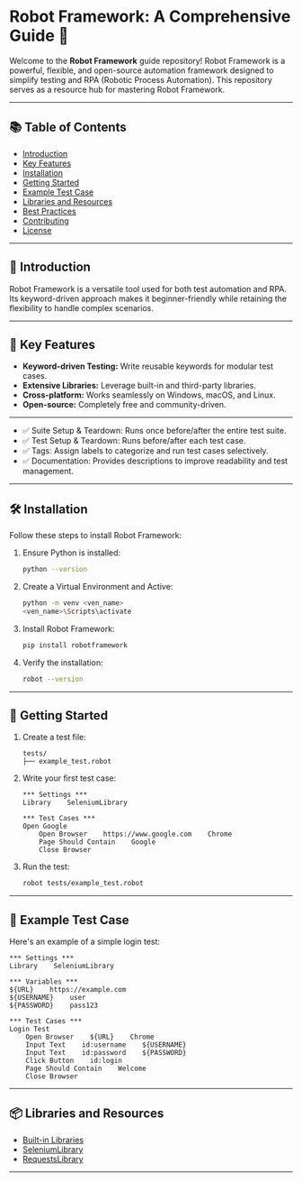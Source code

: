 # Robot Framework: A Comprehensive Guide 🚀

Welcome to the **Robot Framework** guide repository! Robot Framework is a powerful, flexible, and open-source automation framework designed to simplify testing and RPA (Robotic Process Automation). This repository serves as a resource hub for mastering Robot Framework.

---

## 📚 Table of Contents
- [Introduction](#introduction)
- [Key Features](#key-features)
- [Installation](#installation)
- [Getting Started](#getting-started)
- [Example Test Case](#example-test-case)
- [Libraries and Resources](#libraries-and-resources)
- [Best Practices](#best-practices)
- [Contributing](#contributing)
- [License](#license)

---

## 🌟 Introduction

Robot Framework is a versatile tool used for both test automation and RPA. Its keyword-driven approach makes it beginner-friendly while retaining the flexibility to handle complex scenarios.

---

## 🔑 Key Features
- **Keyword-driven Testing:** Write reusable keywords for modular test cases.
- **Extensive Libraries:** Leverage built-in and third-party libraries.
- **Cross-platform:** Works seamlessly on Windows, macOS, and Linux.
- **Open-source:** Completely free and community-driven.

---

- ✅ Suite Setup & Teardown: Runs once before/after the entire test suite.
- ✅ Test Setup & Teardown: Runs before/after each test case.
- ✅ Tags: Assign labels to categorize and run test cases selectively.
- ✅ Documentation: Provides descriptions to improve readability and test management.

---

## 🛠️ Installation

Follow these steps to install Robot Framework:

1. Ensure Python is installed:
   ```bash
   python --version
   ```
2. Create a Virtual Environment and Active:
   ```bash
   python -m venv <ven_name>
   <ven_name>\Scripts\activate
   ```
2. Install Robot Framework:
   ```bash
   pip install robotframework
   ```
3. Verify the installation:
   ```bash
   robot --version
   ```

---

## 🚀 Getting Started

1. Create a test file:
   ```plaintext
   tests/
   ├── example_test.robot
   ```
2. Write your first test case:
   ```robot
   *** Settings ***
   Library    SeleniumLibrary

   *** Test Cases ***
   Open Google
       Open Browser    https://www.google.com    Chrome
       Page Should Contain    Google
       Close Browser
   ```
3. Run the test:
   ```bash
   robot tests/example_test.robot
   ```

---

## 🧪 Example Test Case

Here's an example of a simple login test:

```robot
*** Settings ***
Library    SeleniumLibrary

*** Variables ***
${URL}    https://example.com
${USERNAME}    user
${PASSWORD}    pass123

*** Test Cases ***
Login Test
    Open Browser    ${URL}    Chrome
    Input Text    id:username    ${USERNAME}
    Input Text    id:password    ${PASSWORD}
    Click Button    id:login
    Page Should Contain    Welcome
    Close Browser
```

---

## 📦 Libraries and Resources

- [Built-in Libraries](https://robotframework.org/robotframework/latest/libraries/)
- [SeleniumLibrary](https://robotframework.org/SeleniumLibrary/)
- [RequestsLibrary](https://marketsquare.github.io/robotframework-requests/)

---

